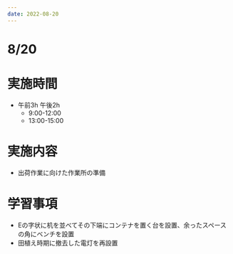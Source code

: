 ```yaml
---
date: 2022-08-20
---
```

# 8/20
# 実施時間
-  午前3h 午後2h
    - 9:00-12:00
    - 13:00-15:00
# 実施内容
- 出荷作業に向けた作業所の準備
# 学習事項
- Eの字状に机を並べてその下端にコンテナを置く台を設置、余ったスペースの角にベンチを設置
- 田植え時期に撤去した電灯を再設置
